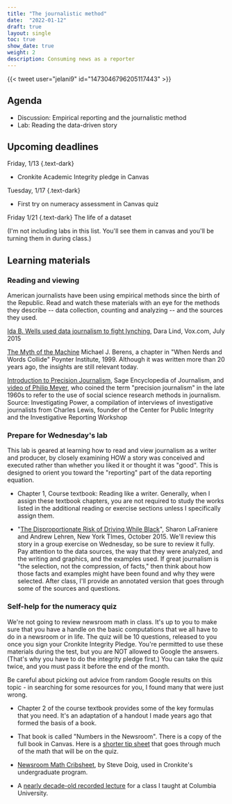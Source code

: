 ```yaml
---
title: "The journalistic method"
date:  "2022-01-12"
draft: true
layout: single
toc: true
show_date: true
weight: 2
description: Consuming news as a reporter 
--- 
```



{{< tweet user="jelani9" id="1473046796205117443" >}}


## Agenda

* Discussion: Empirical reporting and the journalistic method
* Lab: Reading the data-driven story

## Upcoming deadlines

Friday, 1/13
{.text-dark}
* Cronkite Academic Integrity pledge in Canvas

Tuesday, 1/17
{.text-dark}
* First try on numeracy assessment in Canvas quiz

Friday 1/21 
{.text-dark}
The life of a dataset 

(I'm not including labs in this list. You'll see them in canvas and you'll be turning them in during class.)

## Learning materials

### Reading and viewing

American journalists have been using empirical methods since the birth of the Republic. Read and watch these materials with an eye for the methods they describe -- data collection, counting and analyzing -- and the sources they used.

[Ida B. Wells used data journalism to fight lynching](https://www.vox.com/2015/7/16/8979771/ida-b-wells-lynching-data), Dara Lind, Vox.com, July 2015


[The Myth of the Machine](https://cronkitedata.github.io/cronkite-docs/assets/docs/berens_nerds_words.pdf) Michael J. Berens, a chapter in "When Nerds and Words Collide" Poynter Institute, 1999. Although it was written more than 20 years ago, the insights are still relevant today.


[Introduction to Precision Journalism](https://asu.instructure.com/courses/107641/files/42496349/download?wrap=1), Sage Encyclopedia of Journalism, and [video of Philip Meyer](https://investigatingpower.org/philip-meyer/), who coined the term "precision journalism" in the late 1960s to refer to the use of social science research methods in journalism. Source: Investigating Power, a compilation of interviews of investigative journalists from Charles Lewis, founder of the Center for Public Integrity and the Investigative Reporting Workshop

### Prepare for Wednesday's lab

This lab is geared at learning how to read and view journalism as a writer and producer, by closely examining HOW a story was conceived and executed rather than whether you liked it or thought it was "good". This is designed to orient you toward the "reporting" part of the data reporting equation.

* Chapter 1, Course textbook: Reading like a writer. Generally, when I assign these textbook chapters, you are not required to study the works listed in the additional reading or exercise sections unless I specifically assign them. 

* "[The Disproportionate Risk of Driving While Black](https://www.nytimes.com/2015/10/25/us/racial-disparity-traffic-stops-driving-black.html)", Sharon LaFraniere and Andrew Lehren, New York TImes, October 2015. We'll review this story in a group exercise on Wednesday, so be sure to review it fully. Pay attention to the data sources, the way that they were analyzed, and the writing and graphics, and the examples used. If great journalism is "the selection, not the compression, of facts," then think about how those facts and examples might have been found and why they were selected. After class, I'll provide an annotated version that goes through some of the sources and questions.  

### Self-help for the numeracy quiz

We're not going to review newsroom math in class. It's up to you to make sure that you have a handle on the basic computations that we all have to do in a newsroom or in life. The quiz will be 10 questions, released to you once you sign your Cronkite Integrity Pledge. You're permitted to use these materials during the test, but you are NOT allowed to Google the answers. (That's why you have to do the integrity pledge first.) You can take the quiz twice, and you must pass it before the end of the month. 

Be careful about picking out advice from random Google results on this topic - in searching for some resources for you, I found many that were just wrong. 

* Chapter 2 of the course textbook provides some of the key formulas that you need. It's an adaptation of a handout I made years ago that formed the basis of a book. 

* That book is called "Numbers in the Newsroom".  There is a copy of the full book in Canvas. Here is a [shorter tip sheet](/datadocs/danger.pdf) that goes through  much of the math that will be on the quiz. 

* [Newsroom Math Cribsheet](https://businessjournalism.org/2017/09/newsroom-math-crib-sheet/), by Steve Doig, used in Cronkite's undergraduate program. 

* A [nearly decade-old recorded lecture](https://youtu.be/0dforsRs8ZE) for a class I taught at Columbia University. 